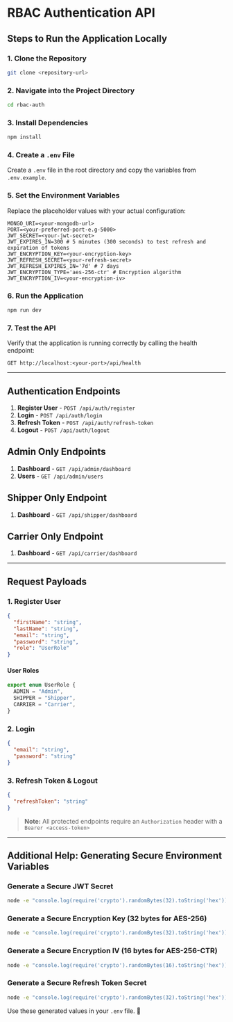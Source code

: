 # RBAC Authentication API

## Steps to Run the Application Locally

### 1. Clone the Repository

```sh
git clone <repository-url>
```

### 2. Navigate into the Project Directory

```sh
cd rbac-auth
```

### 3. Install Dependencies

```sh
npm install
```

### 4. Create a `.env` File

Create a `.env` file in the root directory and copy the variables from `.env.example`.

### 5. Set the Environment Variables

Replace the placeholder values with your actual configuration:

```env
MONGO_URI=<your-mongodb-url>
PORT=<your-preferred-port-e.g-5000>
JWT_SECRET=<your-jwt-secret>
JWT_EXPIRES_IN=300 # 5 minutes (300 seconds) to test refresh and expiration of tokens
JWT_ENCRYPTION_KEY=<your-encryption-key>
JWT_REFRESH_SECRET=<your-refresh-secret>
JWT_REFRESH_EXPIRES_IN='7d' # 7 days
JWT_ENCRYPTION_TYPE='aes-256-ctr' # Encryption algorithm
JWT_ENCRYPTION_IV=<your-encryption-iv>
```

### 6. Run the Application

```sh
npm run dev
```

### 7. Test the API

Verify that the application is running correctly by calling the health endpoint:

```http
GET http://localhost:<your-port>/api/health
```

---

## Authentication Endpoints

1. **Register User** - `POST /api/auth/register`
2. **Login** - `POST /api/auth/login`
3. **Refresh Token** - `POST /api/auth/refresh-token`
4. **Logout** - `POST /api/auth/logout`

## Admin Only Endpoints

1. **Dashboard** - `GET /api/admin/dashboard`
2. **Users** - `GET /api/admin/users`

## Shipper Only Endpoint

1. **Dashboard** - `GET /api/shipper/dashboard`

## Carrier Only Endpoint

1. **Dashboard** - `GET /api/carrier/dashboard`

---

## Request Payloads

### 1. Register User

```json
{
  "firstName": "string",
  "lastName": "string",
  "email": "string",
  "password": "string",
  "role": "UserRole"
}
```

#### User Roles

```ts
export enum UserRole {
  ADMIN = "Admin",
  SHIPPER = "Shipper",
  CARRIER = "Carrier",
}
```

### 2. Login

```json
{
  "email": "string",
  "password": "string"
}
```

### 3. Refresh Token & Logout

```json
{
  "refreshToken": "string"
}
```

> **Note:** All protected endpoints require an `Authorization` header with a `Bearer <access-token>`

---

## Additional Help: Generating Secure Environment Variables

### Generate a Secure JWT Secret

```sh
node -e "console.log(require('crypto').randomBytes(32).toString('hex'))"
```

### Generate a Secure Encryption Key (32 bytes for AES-256)

```sh
node -e "console.log(require('crypto').randomBytes(32).toString('hex'))"
```

### Generate a Secure Encryption IV (16 bytes for AES-256-CTR)

```sh
node -e "console.log(require('crypto').randomBytes(16).toString('hex'))"
```

### Generate a Secure Refresh Token Secret

```sh
node -e "console.log(require('crypto').randomBytes(32).toString('hex'))"
```

Use these generated values in your `.env` file. 🚀

